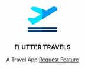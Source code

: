 


<!-- PROJECT LOGO -->
<br />
<div align="center">
  <a href="https://github.com/othneildrew/Best-README-Template">
    <img src="assets/departures.png" alt="Logo" width="80" height="80">
  </a>

  <h3 align="center">FLUTTER TRAVELS</h3>

  <p align="center">
   A Travel App
   <a href="https://github.com/othneildrew/Best-README-Template/issues">Request Feature</a>
  </p>
</div>


